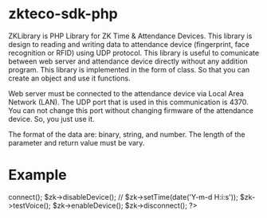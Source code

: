 # zkteco-sdk-php

ZKLibrary is PHP Library for ZK Time & Attendance Devices. This library is design to reading and writing data to attendance device (fingerprint, face recognition or RFID) using UDP protocol. This library is useful to comunicate between web server and attendance device directly without any addition program. This library is implemented in the form of class. So that you can create an object and use it functions.

Web server must be connected to the attendance device via Local Area Network (LAN). The UDP port that is used in this communication is 4370. You can not change this port without changing firmware of the attendance device. So, you just use it.

The format of the data are: binary, string, and number. The length of the parameter and return value must be vary.
# Example

<?php

 include("zklib/zklib.php");

$zk = new ZKLibrary('192.168.1.102', 4370);
$zk->connect();
$zk->disableDevice();

// $zk->setTime(date('Y-m-d H:i:s'));
$zk->testVoice();

$zk->enableDevice();
$zk->disconnect();

?>
